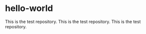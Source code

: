 # hello-world
This is the test repository.
This is the test repository.
This is the test repository.
